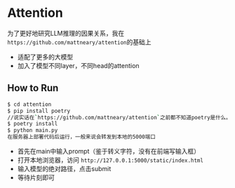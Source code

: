 # Attention

为了更好地研究LLM推理的因果关系，我在`https://github.com/mattneary/attention`的基础上
 - 适配了更多的大模型
 - 加入了模型不同layer，不同head的attention

## How to Run
```sh
$ cd attention
$ pip install poetry
//说实话在`https://github.com/mattneary/attention`之前都不知道poetry是什么。。。
$ poetry install
$ python main.py
在服务器上部署代码后运行，一般来说会转发到本地的5000端口
```
 - 首先在main中输入prompt（鉴于转义字符，没有在前端写输入框）
 - 打开本地浏览器，访问 `http://127.0.0.1:5000/static/index.html`
 - 输入模型的绝对路径，点击submit
 - 等待片刻即可
